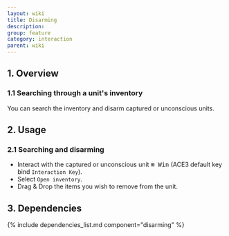 ```yaml
---
layout: wiki
title: Disarming
description:
group: feature
category: interaction
parent: wiki
---
```


## 1. Overview

### 1.1 Searching through a unit's inventory
You can search the inventory and disarm captured or unconscious units.

## 2. Usage

### 2.1 Searching and disarming
- Interact with the captured or unconscious unit <kbd>⊞&nbsp;Win</kbd> (ACE3 default key bind `Interaction Key`).
- Select `Open inventory`.
- Drag & Drop the items you wish to remove from the unit.

## 3. Dependencies

{% include dependencies_list.md component="disarming" %}
